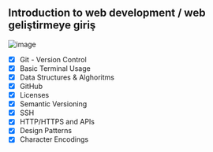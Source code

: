 ## Introduction to web development / web geliştirmeye giriş

![image](https://raw.githubusercontent.com/kamranahmedse/developer-roadmap/master/img/intro.png)

 - [x] Git - Version Control
 - [x] Basic Terminal Usage
 - [x] Data Structures & Alghoritms
 - [x] GitHub
 - [x] Licenses
 - [x] Semantic Versioning
 - [x] SSH
 - [x] HTTP/HTTPS and APIs
 - [x] Design Patterns
 - [x] Character Encodings
